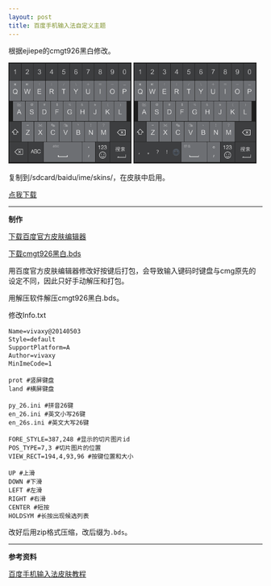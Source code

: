 ```yaml
---
layout: post
title: 百度手机输入法自定义主题
---
```


根据ejiepe的cmgt926黑白修改。

<img style="height:200px;" src="/img/2014-05-03-baidu-input-custom-theme-1.jpg" />

<img style="height:200px;" src="/img/2014-05-03-baidu-input-custom-theme-2.jpg" />

复制到/sdcard/baidu/ime/skins/，在皮肤中启用。

[点我下载][1]

----------

**制作**

[下载百度官方皮肤编辑器][2]

[下载cmgt926黑白.bds][3]

用百度官方皮肤编辑器修改好按键后打包，会导致输入键码时键盘与cmg原先的设定不同，因此只好手动解压和打包。

用解压软件解压cmgt926黑白.bds。

修改Info.txt

    Name=vivaxy@20140503
    Style=default
    SupportPlatform=A
    Author=vivaxy
    MinImeCode=1

    prot #竖屏键盘
    land #横屏键盘

    py_26.ini #拼音26键
    en_26.ini #英文小写26键
    en_26s.ini #英文大写26键

    FORE_STYLE=387,248 #显示的切片图片id
    POS_TYPE=7,3 #切片图片的位置
    VIEW_RECT=194,4,93,96 #按键位置和大小

    UP #上滑
    DOWN #下滑
    LEFT #左滑
    RIGHT #右滑
    CENTER #短按
    HOLDSYM #长按出现候选列表

改好后用zip格式压缩，改后缀为`.bds`。

----------

**参考资料**

[百度手机输入法皮肤教程][4]

  [1]: http://pan.baidu.com/s/1qWNOQ5m
  [2]: http://r6.mo.baidu.com/web/is/index/
  [3]: http://pan.baidu.com/share/link?uk=3321957458&shareid=1043105502#dir/path=/cmg%E8%81%AA%E6%98%8E%E7%8B%97%E7%99%BE%E5%BA%A6%E6%89%8B%E6%9C%BA%E8%BE%93%E5%85%A5%E6%B3%95%E7%9A%AE%E8%82%A4/2013%E5%B9%B412%E6%9C%8817%E6%97%A5/T926---26%E9%94%AE%2bT9%E4%B9%9D%E5%AE%AB%E6%A0%BC%E5%B8%83%E5%B1%80/%E9%BB%91%E7%99%BD%E5%AF%86%E9%9B%86%E6%8C%89%E9%94%AE
  [4]: http://tieba.baidu.com/p/2038495547